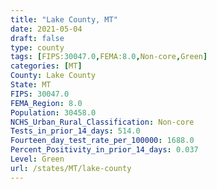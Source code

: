 ```yaml
---
title: "Lake County, MT"
date: 2021-05-04
draft: false
type: county
tags: [FIPS:30047.0,FEMA:8.0,Non-core,Green]
categories: [MT]
County: Lake County
State: MT
FIPS: 30047.0
FEMA_Region: 8.0
Population: 30458.0
NCHS_Urban_Rural_Classification: Non-core
Tests_in_prior_14_days: 514.0
Fourteen_day_test_rate_per_100000: 1688.0
Percent_Positivity_in_prior_14_days: 0.037
Level: Green
url: /states/MT/lake-county
---
```



